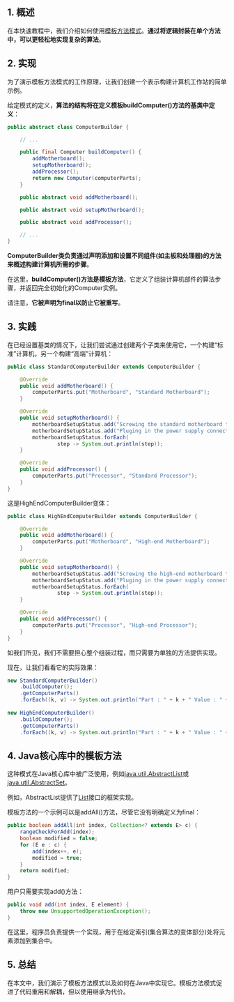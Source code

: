 ## 1. 概述

在本快速教程中，我们介绍如何使用[模板方法模式](https://en.wikipedia.org/wiki/Template_method_pattern)。**通过将逻辑封装在单个方法中，可以更轻松地实现复杂的算法**。

## 2. 实现

为了演示模板方法模式的工作原理，让我们创建一个表示构建计算机工作站的简单示例。

给定模式的定义，**算法的结构将在定义模板buildComputer()方法的基类中定义**：

```java
public abstract class ComputerBuilder {

    // ...

    public final Computer buildComputer() {
        addMotherboard();
        setupMotherboard();
        addProcessor();
        return new Computer(computerParts);
    }

    public abstract void addMotherboard();

    public abstract void setupMotherboard();

    public abstract void addProcessor();

    // ...
}
```

**ComputerBuilder类负责通过声明添加和设置不同组件(如主板和处理器)的方法来概述构建计算机所需的步骤**。

在这里，**buildComputer()方法是模板方法**，它定义了组装计算机部件的算法步骤，并返回完全初始化的Computer实例。

请注意，**它被声明为final以防止它被重写**。

## 3. 实践

在已经设置基类的情况下，让我们尝试通过创建两个子类来使用它，一个构建“标准”计算机，另一个构建“高端”计算机：

```java
public class StandardComputerBuilder extends ComputerBuilder {

    @Override
    public void addMotherboard() {
        computerParts.put("Motherboard", "Standard Motherboard");
    }

    @Override
    public void setupMotherboard() {
        motherboardSetupStatus.add("Screwing the standard motherboard to the case.");
        motherboardSetupStatus.add("Pluging in the power supply connectors.");
        motherboardSetupStatus.forEach(
                step -> System.out.println(step));
    }

    @Override
    public void addProcessor() {
        computerParts.put("Processor", "Standard Processor");
    }
}
```

这是HighEndComputerBuilder变体：

```java
public class HighEndComputerBuilder extends ComputerBuilder {

    @Override
    public void addMotherboard() {
        computerParts.put("Motherboard", "High-end Motherboard");
    }

    @Override
    public void setupMotherboard() {
        motherboardSetupStatus.add("Screwing the high-end motherboard to the case.");
        motherboardSetupStatus.add("Pluging in the power supply connectors.");
        motherboardSetupStatus.forEach(
                step -> System.out.println(step));
    }

    @Override
    public void addProcessor() {
        computerParts.put("Processor", "High-end Processor");
    }
}
```

如我们所见，我们不需要担心整个组装过程，而只需要为单独的方法提供实现。

现在，让我们看看它的实际效果：

```java
new StandardComputerBuilder()
    .buildComputer();
    .getComputerParts()
    .forEach((k, v) -> System.out.println("Part : " + k + " Value : " + v));
        
new HighEndComputerBuilder()
    .buildComputer();
    .getComputerParts()
    .forEach((k, v) -> System.out.println("Part : " + k + " Value : " + v));
```

## 4. Java核心库中的模板方法

这种模式在Java核心库中被广泛使用，例如[java.util.AbstractList](https://docs.oracle.com/en/java/javase/11/docs/api/java.base/java/util/AbstractList.html)或[java.util.AbstractSet](https://docs.oracle.com/en/java/javase/11/docs/api/java.base/java/util/AbstractSet.html)。

例如，AbstractList提供了[List](https://docs.oracle.com/en/java/javase/11/docs/api/java.base/java/util/List.html)接口的框架实现。

模板方法的一个示例可以是addAll()方法，尽管它没有明确定义为final：

```java
public boolean addAll(int index, Collection<? extends E> c) {
    rangeCheckForAdd(index);
    boolean modified = false;
    for (E e : c) {
        add(index++, e);
        modified = true;
    }
    return modified;
}
```

用户只需要实现add()方法：

```java
public void add(int index, E element) {
    throw new UnsupportedOperationException();
}
```

在这里，程序员负责提供一个实现，用于在给定索引(集合算法的变体部分)处将元素添加到集合中。

## 5. 总结

在本文中，我们演示了模板方法模式以及如何在Java中实现它。模板方法模式促进了代码重用和解耦，但以使用继承为代价。